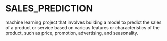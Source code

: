 # SALES_PREDICTION
machine learning project that involves building a model to predict the sales of a product or service based on various features or characteristics of the product, such as price, promotion, advertising, and seasonality.
